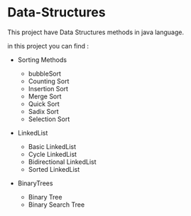 # Data-Structures

This project have Data Structures methods in java language.

in this project you can find :
* Sorting Methods 
  * bubbleSort
  * Counting Sort
  * Insertion Sort
  * Merge Sort
  * Quick Sort
  * Sadix Sort
  * Selection Sort

* LinkedList
  * Basic LinkedList
  * Cycle LinkedList
  * Bidirectional LinkedList
  * Sorted LinkedList

* BinaryTrees
  * Binary Tree
  * Binary Search Tree
